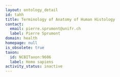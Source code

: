 ```yaml
---
layout: ontology_detail
id: tahh
title: Terminology of Anatomy of Human Histology
contact:
  email: pierre.sprumont@unifr.ch
  label: Pierre Sprumont
domain: health
homepage: null
is_obsolete: true
taxon:
  id: NCBITaxon:9606
  label: Homo sapiens
activity_status: inactive
---
```

